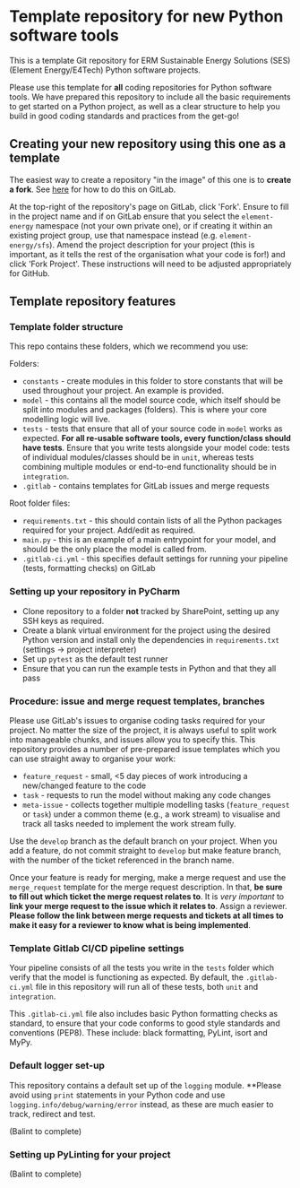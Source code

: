 # Template repository for new Python software tools

This is a template Git repository for ERM Sustainable Energy Solutions (SES) (Element Energy/E4Tech) Python software projects.

Please use this template for **all** coding repositories for Python software tools.  We have prepared this repository to include
all the basic requirements to get started on a Python project, as well as a clear structure to help you build in good coding standards and practices from the get-go!

## Creating your new repository using this one as a template

The easiest way to create a repository "in the image" of this one is to **create a fork**.  See [here](https://docs.gitlab.com/ee/user/project/repository/forking_workflow.html) for how to do this on GitLab.

At the top-right of the repository's page on GitLab, click 'Fork'.  Ensure to fill in the project name and if on GitLab ensure that you select the `element-energy` namespace (not your own private one), or if creating it within an existing project group, use that namespace instead (e.g. `element-energy/sfs`). Amend the project description for your project (this is important, as it tells the rest of the organisation what your code is for!) and click 'Fork Project'.  These instructions will need to be adjusted appropriately for GitHub.

## Template repository features

### Template folder structure

This repo contains these folders, which we recommend you use:

Folders:
- `constants` - create modules in this folder to store constants that will be used throughout your project. An example is provided.
- `model` - this contains all the model source code, which itself should be split into modules and packages (folders).  This is where your core modelling logic will live.
- `tests` - tests that ensure that all of your source code in `model` works as expected.  **For all re-usable software tools, every function/class should have tests**.  Ensure that you write tests alongside your model code: tests of individual modules/classes should be in `unit`, whereas tests combining multiple modules or end-to-end functionality should be in `integration`.
- `.gitlab` - contains templates for GitLab issues and merge requests 

Root folder files:
- `requirements.txt` - this should contain lists of all the Python packages required for your project.  Add/edit as required.
- `main.py` - this is an example of a main entrypoint for your model, and should be the only place the model is called from.
- `.gitlab-ci.yml` - this specifies default settings for running your pipeline (tests, formatting checks) on GitLab

### Setting up your repository in PyCharm

- Clone repository to a folder **not** tracked by SharePoint, setting up any SSH keys as required.
- Create a blank virtual environment for the project using the desired Python version and install only the dependencies in `requirements.txt` (settings -> project interpreter)
- Set up `pytest` as the default test runner
- Ensure that you can run the example tests in Python and that they all pass

### Procedure: issue and merge request templates, branches

Please use GitLab's issues to organise coding tasks required for your project.  No matter the size of the project, it is always useful
to split work into manageable chunks, and issues allow you to specify this.  This repository provides a number of pre-prepared issue templates which you can use straight away to organise your work:

- `feature_request` - small, <5 day pieces of work introducing a new/changed feature to the code
- `task` - requests to run the model without making any code changes
- `meta-issue` - collects together multiple modelling tasks (`feature_request` or `task`) under a common theme (e.g., a work stream) to visualise and track all tasks needed to implement the work stream fully.

Use the `develop` branch as the default branch on your project.  When you add a feature, do not commit straight to `develop` but make feature branch, with the number of the ticket referenced in the branch name.

Once your feature is ready for merging, make a merge request and use the `merge_request` template for the merge request description.  In that, **be sure to fill out which ticket the merge request relates to**.  It is _very important_ to 
**link your merge request to the issue which it relates to**.  Assign a reviewer.  **Please follow the link between merge requests and tickets at all times to make it easy for a reviewer to know what is being implemented**.

### Template Gitlab CI/CD pipeline settings

Your pipeline consists of all the tests you write in the `tests` folder which verify that the model is functioning as expected.
By default, the `.gitlab-ci.yml` file in this repository will run all of these tests, both `unit` and `integration`.

This `.gitlab-ci.yml` file also includes basic Python formatting checks as standard, to ensure that your code conforms
to good style standards and conventions (PEP8).  These include: black formatting, PyLint, isort and MyPy.

### Default logger set-up

This repository contains a default set up of the `logging` module.  **Please avoid using `print` statements in your Python code and use `logging.info/debug/warning/error` instead, as these are much easier to track, redirect and test.

(Balint to complete)

### Setting up PyLinting for your project

(Balint to complete)